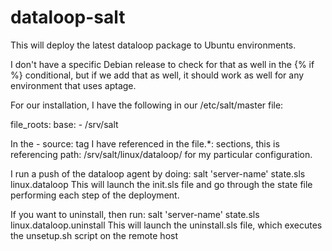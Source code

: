 dataloop-salt
=============

This will deploy the latest dataloop package to Ubuntu environments. 

I don't have a specific Debian release to check for that as well in the {% if %} conditional, but if we add that as well, it should work as well for any environment that uses aptage.

For our installation, I have the following in our /etc/salt/master file:

file_roots:
  base:
    - /srv/salt

In the - source: tag I have referenced in the file.*: sections, this is referencing path: /srv/salt/linux/dataloop/ for my particular configuration.

I run a push of the dataloop agent by doing: salt 'server-name' state.sls linux.dataloop
This will launch the init.sls file and go through the state file performing each step of the deployment.

If you want to uninstall, then run: salt 'server-name' state.sls linux.dataloop.uninstall
This will launch the uninstall.sls file, which executes the unsetup.sh script on the remote host




